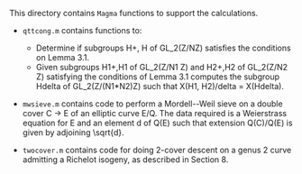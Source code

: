 This directory contains `Magma` functions to support the calculations.

- `qttcong.m` contains functions to:

   - Determine if subgroups H+, H of GL_2(Z/NZ) satisfies the conditions on Lemma 3.1. 
   - Given subgroups H1+,H1 of GL_2(Z/N1 Z) and H2+,H2 of GL_2(Z/N2 Z) satisfying the conditions of Lemma 3.1 computes the subgroup Hdelta of GL_2(Z/(N1*N2)Z) such that 
   X(H1, H2)/delta = X(Hdelta).

- `mwsieve.m` contains code to perform a Mordell--Weil sieve on a double cover C -> E of an elliptic curve E/Q. The data required is a Weierstrass equation for E and an element d of Q(E) such that extension Q(C)/Q(E) is given by adjoining \\sqrt{d}.

- `twocover.m` contains code for doing 2-cover descent on a genus 2 curve admitting a Richelot isogeny, as described in Section 8. 